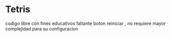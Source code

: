 # Tetris
codigo libre con fines educativos 
faltante boton reiniciar , no requiere mayor complejidad para su  configuracion
